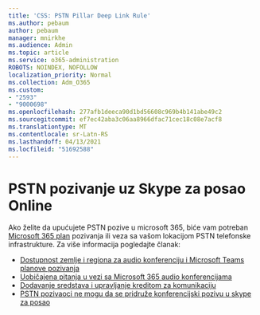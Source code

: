 ```yaml
---
title: 'CSS: PSTN Pillar Deep Link Rule'
ms.author: pebaum
author: pebaum
manager: mnirkhe
ms.audience: Admin
ms.topic: article
ms.service: o365-administration
ROBOTS: NOINDEX, NOFOLLOW
localization_priority: Normal
ms.collection: Adm_O365
ms.custom:
- "2593"
- "9000698"
ms.openlocfilehash: 277afb1deeca90d1bd56608c969b4b141abe49c2
ms.sourcegitcommit: ef7ec42aba3c06aa8966dfac71cec18c08e7acf8
ms.translationtype: MT
ms.contentlocale: sr-Latn-RS
ms.lasthandoff: 04/13/2021
ms.locfileid: "51692588"
---
```

# <a name="pstn-calling-with-skype-for-business-online"></a>PSTN pozivanje uz Skype za posao Online

Ako želite da upućujete PSTN pozive u microsoft 365, biće vam potreban [Microsoft 365 plan](https://docs.microsoft.com/microsoftteams/what-is-phone-system-in-office-365#more-about-calling-plans) pozivanja ili veza sa vašom lokacijom PSTN telefonske infrastrukture. Za više informacija pogledajte članak:

- [Dostupnost zemlje i regiona za audio konferenciju i Microsoft Teams planove pozivanja](https://docs.microsoft.com/microsoftteams/country-and-region-availability-for-audio-conferencing-and-calling-plans/country-and-region-availability-for-audio-conferencing-and-calling-plans)
- [Uobičajena pitanja u vezi sa Microsoft 365 audio konferencijama](https://docs.microsoft.com/microsoftteams/audio-conferencing-common-questions)
- [Dodavanje sredstava i upravljanje kreditom za komunikaciju](https://docs.microsoft.com/microsoftteams/add-funds-and-manage-communications-credits)
- [PSTN pozivaoci ne mogu da se pridruže konferencijski pozivu u skype za posao](https://docs.microsoft.com/SkypeForBusiness/troubleshoot/online-conferencing/pstn-callers-cant-join-dial-in-call)
